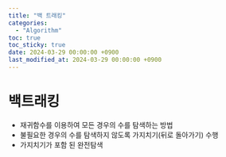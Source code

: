 ```yaml
---
title: "백 트래킹"
categories:
  - "Algorithm"
toc: true
toc_sticky: true
date: 2024-03-29 00:00:00 +0900
last_modified_at: 2024-03-29 00:00:00 +0900
---
```

# 백트래킹
- 재귀함수를 이용하여 모든 경우의 수를 탐색하는 방법
- 불필요한 경우의 수를 탐색하지 않도록 가지치기(뒤로 돌아가기) 수행
- 가지치기가 포함 된 완전탐색